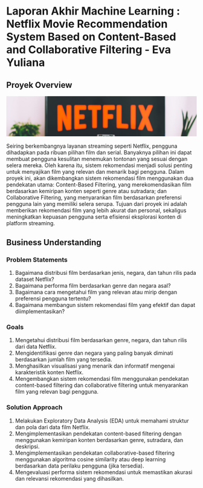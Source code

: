 # Laporan Akhir Machine Learning :  Netflix Movie Recommendation System Based on Content-Based and Collaborative Filtering - Eva Yuliana
## Proyek Overview
![dataset-cover](https://github.com/Eva-Yuliana/Sistem-Rekomendasi/blob/main/dataset-cover.jpg?raw=true)

Seiring berkembangnya layanan streaming seperti Netflix, pengguna dihadapkan pada ribuan pilihan film dan serial. Banyaknya pilihan ini dapat membuat pengguna kesulitan menemukan tontonan yang sesuai dengan selera mereka. Oleh karena itu, sistem rekomendasi menjadi solusi penting untuk menyajikan film yang relevan dan menarik bagi pengguna. Dalam proyek ini, akan dikembangkan sistem rekomendasi film menggunakan dua pendekatan utama: Content-Based Filtering, yang merekomendasikan film berdasarkan kemiripan konten seperti genre atau sutradara; dan Collaborative Filtering, yang menyarankan film berdasarkan preferensi pengguna lain yang memiliki selera serupa. Tujuan dari proyek ini adalah memberikan rekomendasi film yang lebih akurat dan personal, sekaligus meningkatkan kepuasan pengguna serta efisiensi eksplorasi konten di platform streaming.



## Business Understanding
### Problem Statements
1. Bagaimana distribusi film berdasarkan jenis, negara, dan tahun rilis pada dataset Netflix?
2. Bagaimana performa film berdasarkan genre dan negara asal?
3. Bagaimana cara mengetahui film yang relevan atau mirip dengan preferensi pengguna tertentu?
4. Bagaimana membangun sistem rekomendasi film yang efektif dan dapat diimplementasikan?

### Goals
1. Mengetahui distribusi film berdasarkan genre, negara, dan tahun rilis dari data Netflix.
2. Mengidentifikasi genre dan negara yang paling banyak diminati berdasarkan jumlah film yang tersedia.
3. Menghasilkan visualisasi yang menarik dan informatif mengenai karakteristik konten Netflix.
4. Mengembangkan sistem rekomendasi film menggunakan pendekatan content-based filtering dan collaborative filtering untuk menyarankan film yang relevan bagi pengguna.

### Solution Approach
1. Melakukan Exploratory Data Analysis (EDA) untuk memahami struktur dan pola dari data film Netflix.
2. Mengimplementasikan pendekatan content-based filtering dengan menggunakan kemiripan konten berdasarkan genre, sutradara, dan deskripsi.
3. Mengimplementasikan pendekatan collaborative-based filtering menggunakan algoritma cosine similarity atau deep learning berdasarkan data perilaku pengguna (jika tersedia).
4. Mengevaluasi performa sistem rekomendasi untuk memastikan akurasi dan relevansi rekomendasi yang dihasilkan.